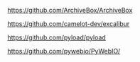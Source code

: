 https://github.com/ArchiveBox/ArchiveBox

https://github.com/camelot-dev/excalibur

https://github.com/pyload/pyload

https://github.com/pywebio/PyWebIO/